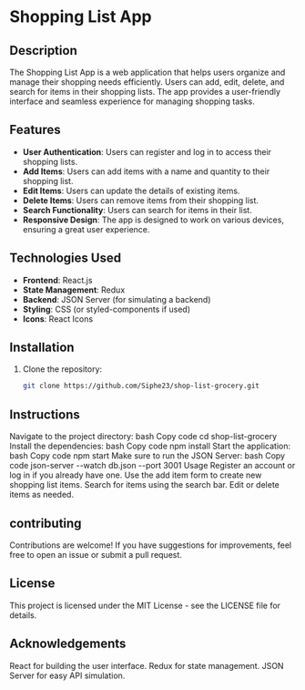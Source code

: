 # Shopping List App

## Description
The Shopping List App is a web application that helps users organize and manage their shopping needs efficiently. Users can add, edit, delete, and search for items in their shopping lists. The app provides a user-friendly interface and seamless experience for managing shopping tasks.

## Features
- **User Authentication**: Users can register and log in to access their shopping lists.
- **Add Items**: Users can add items with a name and quantity to their shopping list.
- **Edit Items**: Users can update the details of existing items.
- **Delete Items**: Users can remove items from their shopping list.
- **Search Functionality**: Users can search for items in their list.
- **Responsive Design**: The app is designed to work on various devices, ensuring a great user experience.

## Technologies Used
- **Frontend**: React.js
- **State Management**: Redux
- **Backend**: JSON Server (for simulating a backend)
- **Styling**: CSS (or styled-components if used)
- **Icons**: React Icons

## Installation
1. Clone the repository:
   ```bash
   git clone https://github.com/Siphe23/shop-list-grocery.git

## Instructions
   
Navigate to the project directory:
bash
Copy code
cd shop-list-grocery
Install the dependencies:
bash
Copy code
npm install
Start the application:
bash
Copy code
npm start
Make sure to run the JSON Server:
bash
Copy code
json-server --watch db.json --port 3001
Usage
Register an account or log in if you already have one.
Use the add item form to create new shopping list items.
Search for items using the search bar.
Edit or delete items as needed.

## contributing
Contributions are welcome! If you have suggestions for improvements, feel free to open an issue or submit a pull request.

## License
This project is licensed under the MIT License - see the LICENSE file for details.

## Acknowledgements
React for building the user interface.
Redux for state management.
JSON Server for easy API simulation.







